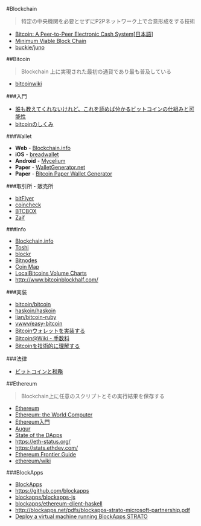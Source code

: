 #Blockchain
> 特定の中央機関を必要とせずにP2Pネットワーク上で合意形成をする技術

* [Bitcoin: A Peer-to-Peer Electronic Cash System](https://bitcoin.org/bitcoin.pdf)[[日本語](http://picks.coincheck.jp/entry/2014/09/15/190000)]
* [Minimum Viable Block Chain](https://www.igvita.com/2014/05/05/minimum-viable-block-chain/)
* [buckie/juno](https://github.com/buckie/juno)

##Bitcoin
> Blockchain 上に実現された最初の通貨であり最も普及している

* [bitcoinwiki](https://en.bitcoin.it/wiki/Main_Page)

###入門
* [誰も教えてくれないけれど、これを読めば分かるビットコインの仕組みと可能性](http://jp.techcrunch.com/2015/03/31/bitcoin-essay/)
* [bitcoinのしくみ](http://bitcoin.peryaudo.org/)

###Wallet
* **Web** - [Blockchain.info](https://blockchain.info/ja/wallet)
* **iOS** - [breadwallet](http://breadwallet.com/)
* **Android** - [Mycelium](https://mycelium.com/mycelium-wallet.html)
* **Paper** - [WalletGenerator.net](https://walletgenerator.net/)
* **Paper** - [Bitcoin Paper Wallet Generator](https://bitcoinpaperwallet.com/)

###取引所・販売所
* [bitFlyer](https://bitflyer.jp/)
* [coincheck](https://coincheck.jp/)
* [BTCBOX](https://www.btcbox.co.jp/)
* [Zaif](https://zaif.jp/)

###Info
* [Blockchain.info](https://blockchain.info/ja/)
* [Toshi](https://toshi.io/)
* [blockr](http://blockr.io/)
* [Bitnodes](https://bitnodes.21.co/)
* [Coin Map](https://coinmap.org/)
* [LocalBitcoins Volume Charts](http://coin.dance/charts/)
* <http://www.bitcoinblockhalf.com/>

###実装
* [bitcoin/bitcoin](https://github.com/bitcoin/bitcoin)
* [haskoin/haskoin](https://github.com/haskoin/haskoin)
* [lian/bitcoin-ruby](https://github.com/lian/bitcoin-ruby)
* [vwwv/easy-bitcoin](https://github.com/vwwv/easy-bitcoin)
* [Bitcoinウォレットを実装する](http://bitcoin.peryaudo.org/implement.html)
* [Bitcoin@Wiki - 手数料](http://www58.atwiki.jp/coinwiki/pages/27.html)
* [Bitcoinを技術的に理解する](http://www.slideshare.net/kenjiurushima/20140602-bitcoin1-201406031222)

###法律
* [ビットコインと税務](https://www.nta.go.jp/ntc/kenkyu/journal/saisin/260430_tsuchiya.pdf)

##Ethereum
> Blockchain上に任意のスクリプトとその実行結果を保存する

* [Ethereum](https://www.ethereum.org/)
* [Ethereum: the World Computer](https://www.youtube.com/watch?v=j23HnORQXvs)
* [Ethereum入門](http://book.ethereum-jp.net/content/)
* [Augur](http://www.augur.net/)
* [State of the DApps](http://dapps.ethercasts.com/)
* <https://eth-status.org/>
* <https://stats.ethdev.com/>
* [Ethereum Frontier Guide](https://ethereum.gitbooks.io/frontier-guide/content/index.html)
* [ethereum/wiki](https://github.com/ethereum/wiki/wiki)

###BlockApps
* [BlockApps](http://blockapps.net/)
* <https://github.com/blockapps>
* [blockapps/blockapps-js](https://github.com/blockapps/blockapps-js)
* [blockapps/ethereum-client-haskell](https://github.com/blockapps/ethereum-client-haskell)
* <http://blockapps.net/pdfs/blockapps-strato-microsoft-partnership.pdf>
* [Deploy a virtual machine running BlockApps STRATO](https://azure.microsoft.com/en-us/documentation/templates/blockapps-strato/)
